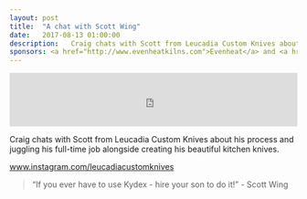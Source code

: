 ```yaml
---
layout: post
title:  "A chat with Scott Wing"
date:   2017-08-13 01:00:00
description:   Craig chats with Scott from Leucadia Custom Knives about his process and juggling his full-time job alongside creating his beautiful kitchen knives.
sponsors: <a href="http://www.evenheatkilns.com">Evenheat</a> and <a href="http://www.tormek.com">Tormek</a>
---
```



<iframe frameborder='0' height='94px' scrolling='no' seamless src='https://simplecast.com/e/81883?style=medium-light' width='100%'></iframe>

Craig chats with Scott from Leucadia Custom Knives about his process and juggling his full-time job alongside creating his beautiful kitchen knives.

 <a href="https://www.instagram.com/leucadiacustomknives" target="_blank">www.instagram.com/leucadiacustomknives</a> 

<blockquote class="largeQuote">“If you ever have to use Kydex - hire your son to do it!” - Scott Wing</blockquote>




